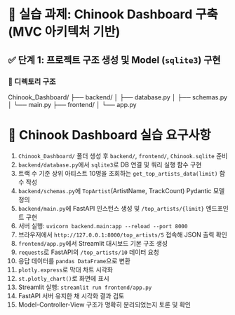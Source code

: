 # 🧱 실습 과제: Chinook Dashboard 구축 (MVC 아키텍처 기반)
## ✅ **단계 1: 프로젝트 구조 생성 및 Model (`sqlite3`) 구현**
### 📁 디렉토리 구조
Chinook_Dashboard/
├── backend/
│ ├── database.py
│ ├── schemas.py
│ └── main.py
├── frontend/
│ └── app.py

# 🧱 Chinook Dashboard 실습 요구사항

1. `Chinook_Dashboard/` 폴더 생성 후 `backend/`, `frontend/`, `Chinook.sqlite` 준비  
2. `backend/database.py`에서 `sqlite3`로 DB 연결 및 쿼리 실행 함수 구현  
3. 트랙 수 기준 상위 아티스트 10명을 조회하는 `get_top_artists_data(limit)` 함수 작성  
4. `backend/schemas.py`에 `TopArtist`(ArtistName, TrackCount) Pydantic 모델 정의  
5. `backend/main.py`에 FastAPI 인스턴스 생성 및 `/top_artists/{limit}` 엔드포인트 구현  
6. 서버 실행: `uvicorn backend.main:app --reload --port 8000`  
7. 브라우저에서 `http://127.0.0.1:8000/top_artists/5` 접속해 JSON 출력 확인  
8. `frontend/app.py`에서 Streamlit 대시보드 기본 구조 생성  
9. `requests`로 FastAPI의 `/top_artists/10` 데이터 요청  
10. 응답 데이터를 `pandas DataFrame`으로 변환  
11. `plotly.express`로 막대 차트 시각화  
12. `st.plotly_chart()`로 화면에 표시  
13. Streamlit 실행: `streamlit run frontend/app.py`  
14. FastAPI 서버 유지한 채 시각화 결과 검토  
15. Model-Controller-View 구조가 명확히 분리되었는지 토론 및 확인

